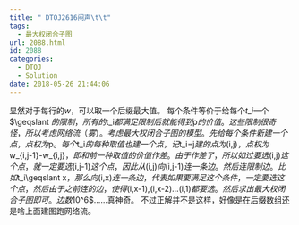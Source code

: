 ```yaml
---
title: " DTOJ2616闷声\t\t"
tags:
  - 最大权闭合子图
url: 2088.html
id: 2088
categories:
  - DTOJ
  - Solution
date: 2018-05-26 21:44:06
---
```


显然对于每行的$w$，可以取一个后缀最大值。 每个条件等价于给每个$t\_i$一个$\\geqslant $的限制，所有的$t\_i$都满足限制后就能得到$p$的价值。 这些限制很奇怪，所以考虑网络流（雾）。 考虑最大权闭合子图的模型。 先给每个条件新建一个点，点权为$p$。每个$t\_i$的每种取值也建一个点，记$t\_i=j$建的点为$(i,j)$，点权为$w_{i,j-1}-w_{i,j}$，即和前一种取值的价值作差。 由于作差了，所以如过要选$(i,j)$这个点，就一定要选$(i,j-1)$这个点，因此从$(i,j)$向$(i,j-1)$连一条边。 然后连限制边。比如$t_i\\geqslant x$，那么向$(i,x)$连一条边，代表如果要满足这个条件，一定要选这个点，然后由于之前连的边，使得$(i,x-1),(i,x-2)…(i,1)$都要选。 然后求出最大权闭合子图即可。 边数$10^6$……真神奇。 不过正解并不是这样，好像是在后缀数组还是啥上面建图跑网络流。